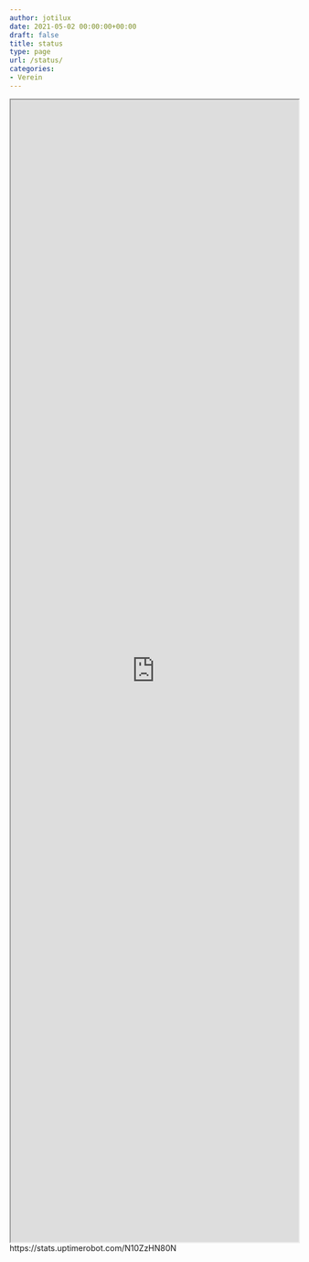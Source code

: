 ```yaml
---
author: jotilux
date: 2021-05-02 00:00:00+00:00
draft: false
title: status
type: page
url: /status/
categories:
- Verein
---
```


<iframe width="100%" height="2000" name="iframe" src="https://stats.uptimerobot.com/N10ZzHN80N"></iframe>  
https://stats.uptimerobot.com/N10ZzHN80N
